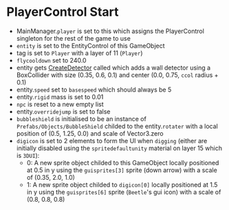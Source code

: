 # PlayerControl Start

- MainManager.`player` is set to this which assigns the PlayerControl singleton for the rest of the game to use
- `entity` is set to the EntityControl of this GameObject
- tag is set to `Player` with a layer of 11 (`Player`)
- `flycooldown` set to 240.0
- entity gets [CreateDetector](../Entities/EntityControl/EntityControl%20Methods.md#createdetector) called which adds a wall detector using a BoxCollider with size (0.35, 0.6, 0.1) and center (0.0, 0.75, `ccol` radius + 0.1)
- entity.`speed` set to `basespeed` which should always be 5
- entity.`rigid` mass is set to 0.01
- `npc` is reset to a new empty list
- entity.`overridejump` is set to false
- `bubbleshield` is initialised to be an instance of `Prefabs/Objects/BubbleShield` childed to the entity.`rotater` with a local position of (0.5, 1.25, 0.0) and scale of Vector3.zero
- `digicon` is set to 2 elements to form the UI when `digging` (either are initially disabled using the `spritedefaultunity` material on layer 15 which is `3DUI`):
    - 0: A new sprite object childed to this GameObject locally positioned at 0.5 in y using the `guisprites[3]` sprite (down arrow) with a scale of (0.35, 2.0, 1.0)
    - 1: A new sprite object childed to `digicon[0]` locally positioned at 1.5 in y using the `guisprites[6]` sprite (`Beetle`'s gui icon) with a scale of (0.8, 0.8, 0.8)
